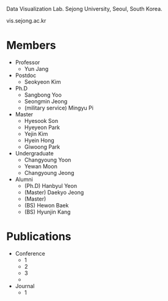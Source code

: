 Data Visualization Lab.
Sejong University,
Seoul, South Korea.

vis.sejong.ac.kr
 
# Members
- Professor
  - Yun Jang
- Postdoc
  - Seokyeon Kim
- Ph.D 
  - Sangbong Yoo
  - Seongmin Jeong
  - (military service) Mingyu Pi
- Master
  - Hyesook Son
  - Hyeyeon Park
  - Yejin Kim
  - Hyein Hong
  - Giwoong Park
- Undergraduate
  - Changyoung Yoon
  - Yewan Moon
  - Changyoung Jeong
- Alumni
  - (Ph.D) Hanbyul Yeon
  - (Master) Daekyo Jeong
  - (Master) 
  - (BS) Hewon Baek
  - (BS) Hyunjin Kang

# Publications
- Conference
  - 1
  - 2
  - 3
  -  
- Journal
  - 1
